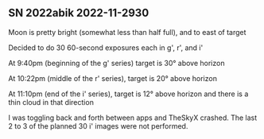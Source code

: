 ## SN 2022abik 2022-11-2930

Moon is pretty bright (somewhat less than half full), and to east of target

Decided to do 30 60-second exposures each in g', r', and i'

At 9:40pm (beginning of the g' series) target is 30&deg; above horizon

At 10:22pm (middle of the r' series), target is 20&deg; above horizon

At 11:10pm (end of the i' series), target is 12&deg; above horizon and there is a thin cloud in that direction

I was toggling back and forth between apps and TheSkyX crashed. The last 2 to 3 of the planned 30 i' images were not performed.
